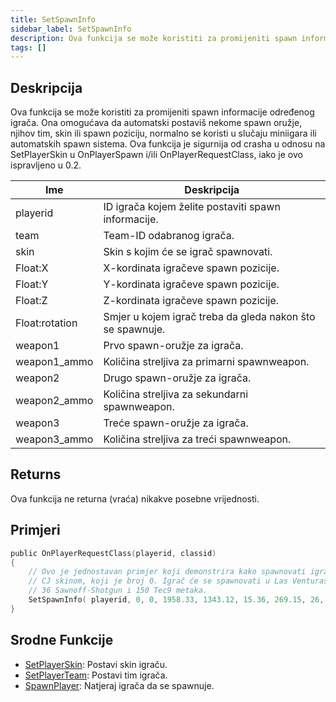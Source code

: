 ```yaml
---
title: SetSpawnInfo
sidebar_label: SetSpawnInfo
description: Ova funkcija se može koristiti za promijeniti spawn informacije određenog igrača.
tags: []
---
```


## Deskripcija

Ova funkcija se može koristiti za promijeniti spawn informacije određenog igrača. Ona omogućava da automatski postaviš nekome spawn oružje, njihov tim, skin ili spawn poziciju, normalno se koristi u slučaju miniigara ili automatskih spawn sistema. Ova funkcija je sigurnija od crasha u odnosu na SetPlayerSkin u OnPlayerSpawn i/ili OnPlayerRequestClass, iako je ovo ispravljeno u 0.2.

| Ime            | Deskripcija                                               |
| -------------- | --------------------------------------------------------- |
| playerid       | ID igrača kojem želite postaviti spawn informacije.       |
| team           | Team-ID odabranog igrača.                                 |
| skin           | Skin s kojim će se igrač spawnovati.                      |
| Float:X        | X-kordinata igračeve spawn pozicije.                      |
| Float:Y        | Y-kordinata igračeve spawn pozicije.                      |
| Float:Z        | Z-kordinata igračeve spawn pozicije.                      |
| Float:rotation | Smjer u kojem igrač treba da gleda nakon što se spawnuje. |
| weapon1        | Prvo spawn-oružje za igrača.                              |
| weapon1_ammo   | Količina streljiva za primarni spawnweapon.               |
| weapon2        | Drugo spawn-oružje za igrača.                             |
| weapon2_ammo   | Količina streljiva za sekundarni spawnweapon.             |
| weapon3        | Treće spawn-oružje za igrača.                             |
| weapon3_ammo   | Količina streljiva za treći spawnweapon.                  |

## Returns

Ova funkcija ne returna (vraća) nikakve posebne vrijednosti.

## Primjeri

```c
public OnPlayerRequestClass(playerid, classid)
{
    // Ovo je jednostavan primjer koji demonstrira kako spawnovati igrala automatski sa
    // CJ skinom, koji je broj 0. Igrač će se spawnovati u Las Venturasu sa
    // 36 Sawnoff-Shotgun i 150 Tec9 metaka.
    SetSpawnInfo( playerid, 0, 0, 1958.33, 1343.12, 15.36, 269.15, 26, 36, 28, 150, 0, 0 );
}
```

## Srodne Funkcije

- [SetPlayerSkin](SetPlayerSkin): Postavi skin igraču.
- [SetPlayerTeam](SetPlayerTeam): Postavi tim igrača.
- [SpawnPlayer](SpawnPlayer): Natjeraj igrača da se spawnuje.
